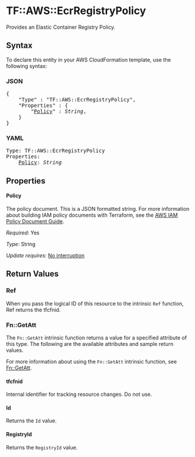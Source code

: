 # TF::AWS::EcrRegistryPolicy

Provides an Elastic Container Registry Policy.

## Syntax

To declare this entity in your AWS CloudFormation template, use the following syntax:

### JSON

<pre>
{
    "Type" : "TF::AWS::EcrRegistryPolicy",
    "Properties" : {
        "<a href="#policy" title="Policy">Policy</a>" : <i>String</i>,
    }
}
</pre>

### YAML

<pre>
Type: TF::AWS::EcrRegistryPolicy
Properties:
    <a href="#policy" title="Policy">Policy</a>: <i>String</i>
</pre>

## Properties

#### Policy

The policy document. This is a JSON formatted string. For more information about building IAM policy documents with Terraform, see the [AWS IAM Policy Document Guide](https://learn.hashicorp.com/terraform/aws/iam-policy).

_Required_: Yes

_Type_: String

_Update requires_: [No interruption](https://docs.aws.amazon.com/AWSCloudFormation/latest/UserGuide/using-cfn-updating-stacks-update-behaviors.html#update-no-interrupt)

## Return Values

### Ref

When you pass the logical ID of this resource to the intrinsic `Ref` function, Ref returns the tfcfnid.

### Fn::GetAtt

The `Fn::GetAtt` intrinsic function returns a value for a specified attribute of this type. The following are the available attributes and sample return values.

For more information about using the `Fn::GetAtt` intrinsic function, see [Fn::GetAtt](https://docs.aws.amazon.com/AWSCloudFormation/latest/UserGuide/intrinsic-function-reference-getatt.html).

#### tfcfnid

Internal identifier for tracking resource changes. Do not use.

#### Id

Returns the <code>Id</code> value.

#### RegistryId

Returns the <code>RegistryId</code> value.

